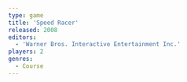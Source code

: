 ```yaml
---
type: game
title: 'Speed Racer'
released: 2008
editors: 
  - 'Warner Bros. Interactive Entertainment Inc.'
players: 2
genres:
  - Course
---
```

